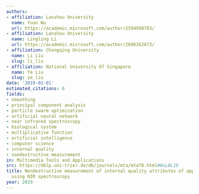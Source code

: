```yaml
---
authors:
- affiliation: Lanzhou University
  name: Yuan Wu
  url: https://academic.microsoft.com/author/2594998783/
- affiliation: Lanzhou University
  name: Lingling Li
  url: https://academic.microsoft.com/author/2696362673/
- affiliation: Chongqing University
  name: Li Liu
  slug: li_liu
- affiliation: National University Of Singapore
  name: Ye Liu
  slug: ye_liu
date: '2019-02-01'
estimated_citations: 6
fields:
- smoothing
- principal component analysis
- particle swarm optimization
- artificial neural network
- near infrared spectroscopy
- biological system
- multiplicative function
- artificial intelligence
- computer science
- internal quality
- nondestructive measurement
in: Multimedia Tools and Applications
src: https://dblp.uni-trier.de/db/journals/mta/mta78.html#WuL0L19
title: Nondestructive measurement of internal quality attributes of apple fruit by
  using NIR spectroscopy
year: 2019
---
```

